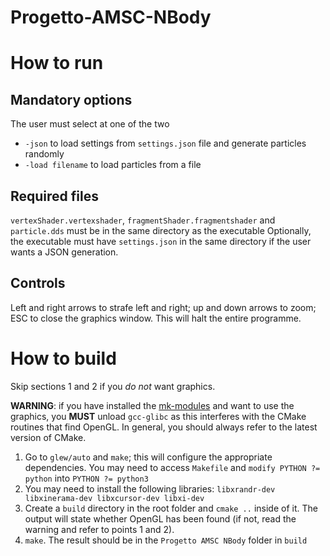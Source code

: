 # Progetto-AMSC-NBody

# How to run
## Mandatory options
The user must select at one of the two
- `-json` to load settings from `settings.json` file and generate particles randomly
- `-load filename` to load particles from a file

## Required files
`vertexShader.vertexshader`, `fragmentShader.fragmentshader` and `particle.dds` must be in the same directory as the executable
Optionally, the executable must have `settings.json` in the same directory if the user wants a JSON generation.

## Controls
Left and right arrows to strafe left and right; up and down arrows to zoom; ESC to close the graphics window. This will halt the entire programme.

# How to build 
Skip sections 1 and 2 if you _do not_ want graphics.

**WARNING**: if you have installed the [mk-modules](https://github.com/elauksap/mk) and want to use the graphics, you **MUST** unload `gcc-glibc` as this interferes with the CMake routines that find OpenGL. In general, you should always refer to the latest version of CMake.
1. Go to `glew/auto` and `make`; this will configure the appropriate dependencies. You may need to access `Makefile` and `modify PYTHON ?= python` into `PYTHON ?= python3`
2. You may need to install the following libraries: `libxrandr-dev libxinerama-dev libxcursor-dev libxi-dev`
3. Create a `build` directory in the root folder and `cmake ..` inside of it. The output will state whether OpenGL has been found (if not, read the warning and refer to points 1 and 2).
4. `make`. The result should be in the `Progetto AMSC NBody` folder in `build`
